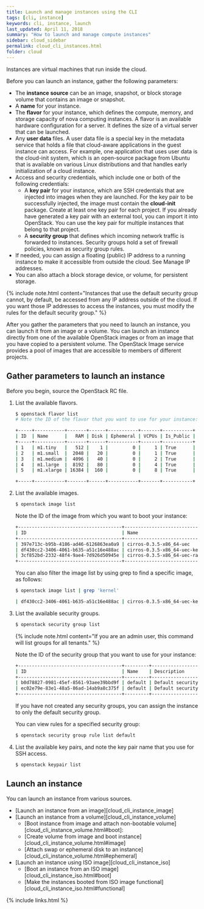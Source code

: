 ```yaml
---
title: Launch and manage instances using the CLI
tags: [cli, instance]
keywords: cli, instance, launch
last_updated: April 11, 2018
summary: "How to launch and manage compute instances"
sidebar: cloud_sidebar
permalink: cloud_cli_instances.html
folder: cloud
---
```


Instances are virtual machines that run inside the cloud.

Before you can launch an instance, gather the following parameters:

* The **instance source** can be an image, snapshot, or block storage volume that contains an image or snapshot.
* A **name** for your instance.
* The **flavor** for your instance, which defines the compute, memory, and storage capacity of nova computing instances. A flavor is an available hardware configuration for a server. It defines the size of a virtual server that can be launched.
* Any **user data** files. A user data file is a special key in the metadata service that holds a file that cloud-aware applications in the guest instance can access. For example, one application that uses user data is the cloud-init system, which is an open-source package from Ubuntu that is available on various Linux distributions and that handles early initialization of a cloud instance.
* Access and security credentials, which include one or both of the following credentials:
  - A **key pair** for your instance, which are SSH credentials that are injected into images when they are launched. For the key pair to be successfully injected, the image must contain the **cloud-init** package. Create at least one key pair for each project. If you already have generated a key pair with an external tool, you can import it into OpenStack. You can use the key pair for multiple instances that belong to that project.
  - A **security group** that defines which incoming network traffic is forwarded to instances. Security groups hold a set of firewall policies, known as security group rules.
* If needed, you can assign a floating (public) IP address to a running instance to make it accessible from outside the cloud. See Manage IP addresses.
* You can also attach a block storage device, or volume, for persistent storage.

{% include note.html content="Instances that use the default security group cannot, by default, be accessed from any IP address outside of the cloud. If you want those IP addresses to access the instances, you must modify the rules for the default security group." %}

After you gather the parameters that you need to launch an instance, you can launch it from an image or a volume. You can launch an instance directly from one of the available OpenStack images or from an image that you have copied to a persistent volume. The OpenStack Image service provides a pool of images that are accessible to members of different projects.

## Gather parameters to launch an instance
Before you begin, source the OpenStack RC file.

1. List the available flavors.

   ```sh
   $ openstack flavor list
   # Note the ID of the flavor that you want to use for your instance:

   +-----+-----------+-------+------+-----------+-------+-----------+
   | ID  | Name      |   RAM | Disk | Ephemeral | VCPUs | Is_Public |
   +-----+-----------+-------+------+-----------+-------+-----------+
   | 1   | m1.tiny   |   512 |    1 |         0 |     1 | True      |
   | 2   | m1.small  |  2048 |   20 |         0 |     1 | True      |
   | 3   | m1.medium |  4096 |   40 |         0 |     2 | True      |
   | 4   | m1.large  |  8192 |   80 |         0 |     4 | True      |
   | 5   | m1.xlarge | 16384 |  160 |         0 |     8 | True      |

   +-----+-----------+-------+------+-----------+-------+-----------+
   ```

1. List the available images.

   ```sh
   $ openstack image list
   ```

   Note the ID of the image from which you want to boot your instance:

   ```sh
   +--------------------------------------+---------------------------------+--------+
   | ID                                   | Name                            | Status |
   +--------------------------------------+---------------------------------+--------+
   | 397e713c-b95b-4186-ad46-6126863ea0a9 | cirros-0.3.5-x86_64-uec         | active |
   | df430cc2-3406-4061-b635-a51c16e488ac | cirros-0.3.5-x86_64-uec-kernel  | active |
   | 3cf852bd-2332-48f4-9ae4-7d926d50945e | cirros-0.3.5-x86_64-uec-ramdisk | active |
   +--------------------------------------+---------------------------------+--------+
   ```

   You can also filter the image list by using grep to find a specific image, as follows:

   ```sh
   $ openstack image list | grep 'kernel'

   | df430cc2-3406-4061-b635-a51c16e488ac | cirros-0.3.5-x86_64-uec-kernel  | active |
   ```

1. List the available security groups.

   ```sh
   $ openstack security group list
   ```

   {% include note.html content="If you are an admin user, this command will list groups for all tenants." %}

   Note the ID of the security group that you want to use for your instance:

   ```sh
   +--------------------------------------+---------+------------------------+----------------------------------+
   | ID                                   | Name    | Description            | Project                          |
   +--------------------------------------+---------+------------------------+----------------------------------+
   | b0d78827-0981-45ef-8561-93aee39bbd9f | default | Default security group | 5669caad86a04256994cdf755df4d3c1 |
   | ec02e79e-83e1-48a5-86ad-14ab9a8c375f | default | Default security group | 1eaaf6ede7a24e78859591444abf314a |
   +--------------------------------------+---------+------------------------+----------------------------------+
   ```

   If you have not created any security groups, you can assign the instance to only the default security group.

   You can view rules for a specified security group:

   ```sh
   $ openstack security group rule list default
   ```

1. List the available key pairs, and note the key pair name that you use for SSH access.

   ```sh
   $ openstack keypair list
   ```

## Launch an instance
You can launch an instance from various sources.

* [Launch an instance from an image][cloud_cli_instance_image]
* [Launch an instance from a volume][cloud_cli_instance_volume]
  - [Boot instance from image and attach non-bootable volume][cloud_cli_instance_volume.html#boot]:
  - [Create volume from image and boot instance][cloud_cli_instance_volume.html#image]
  - [Attach swap or ephemeral disk to an instance][cloud_cli_instance_volume.html#ephemeral]
* [Launch an instance using ISO image][cloud_cli_instance_iso]
  - [Boot an instance from an ISO image][cloud_cli_instance_iso.html#boot]
  - [Make the instances booted from ISO image functional][cloud_cli_instance_iso.html#functional]

{% include links.html %}
